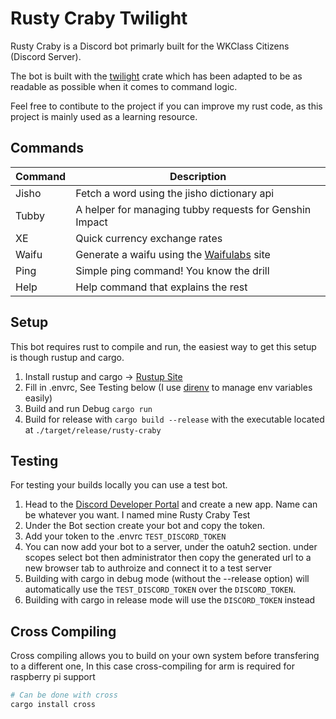 # Rusty Craby Twilight

Rusty Craby is a Discord bot primarly built for the WKClass Citizens (Discord Server).

The bot is built with the [twilight](https://github.com/twilight-rs/twilight) crate which has been adapted to be as readable as possible when it comes to command logic.

Feel free to contibute to the project if you can improve my rust code, as this project is mainly used as a learning resource.

## Commands

| Command | Description                                                         |
| ------- | ------------------------------------------------------------------- |
| Jisho   | Fetch a word using the jisho dictionary api                         |
| Tubby   | A helper for managing tubby requests for Genshin Impact             |
| XE      | Quick currency exchange rates                                       |
| Waifu   | Generate a waifu using the [Waifulabs](https://waifulabs.com/) site |
| Ping    | Simple ping command! You know the drill                             |
| Help    | Help command that explains the rest                                 |

## Setup

This bot requires rust to compile and run, the easiest way to get this setup is though rustup and cargo.

1. Install rustup and cargo -> [Rustup Site](https://rustup.rs/)
2. Fill in .envrc, See Testing below (I use [direnv](https://github.com/direnv/direnv) to manage env variables easily)
3. Build and run Debug `cargo run`
4. Build for release with `cargo build --release` with the executable located at `./target/release/rusty-craby`

## Testing

For testing your builds locally you can use a test bot.

1. Head to the [Discord Developer Portal](https://discordapp.com/developers/) and create a new app. Name can be whatever you want. I named mine Rusty Craby Test
2. Under the Bot section create your bot and copy the token.
3. Add your token to the .envrc `TEST_DISCORD_TOKEN`
4. You can now add your bot to a server, under the oatuh2 section. under scopes select bot then administrator then copy the generated url to a new browser tab to authroize and connect it to a test server
5. Building with cargo in debug mode (without the --release option) will automatically use the `TEST_DISCORD_TOKEN` over the `DISCORD_TOKEN`.
6. Building with cargo in release mode will use the `DISCORD_TOKEN` instead

## Cross Compiling

Cross compiling allows you to build on your own system before transfering to a different one, In this case cross-compiling for arm is required for raspberry pi support

```bash
# Can be done with cross
cargo install cross

```
